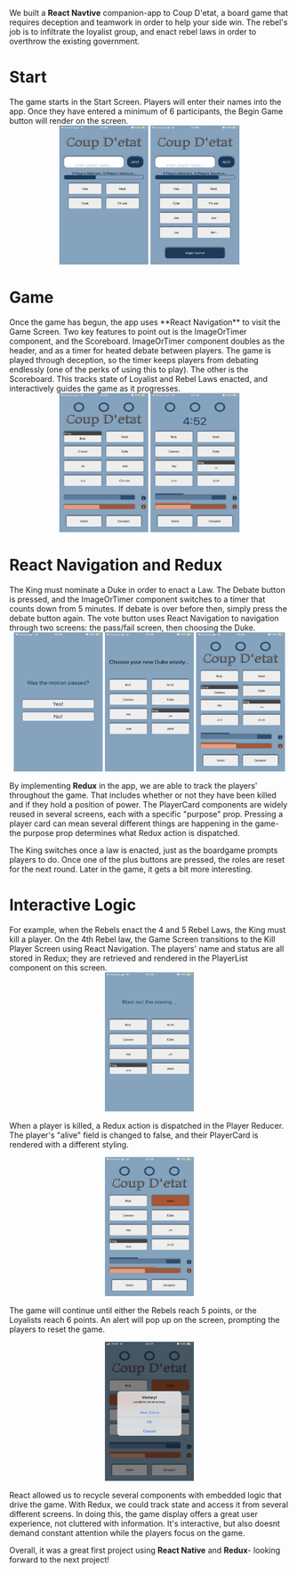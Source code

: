 We built a **React Navtive** companion-app to Coup D'etat, a board game that requires deception and teamwork in order to help your side win. The rebel's job is to infiltrate the loyalist group, and enact rebel laws in order to overthrow the existing government.

<h1>Start</h1>
The game starts in the Start Screen. Players will enter their names into the app. Once they have entered a minimum of 6 participants, the Begin Game button will render on the screen.

<div align="center">
    <img src= "/imagefolder/startscreen.jpg"  width="160" height="250" > <img src= "/imagefolder/startscreen2.jpg" width="160" height="250" > 
</div>

<h1>Game</h1>
Once the game has begun, the app uses **React Navigation** to visit the Game Screen. Two key features to point out is the ImageOrTimer component, and the Scoreboard. ImageOrTimer component doubles as the header, and as a timer for heated debate between players. The game is played through deception, so the timer keeps players from debating endlessly (one of the perks of using this to play). The other is the Scoreboard. This tracks state of Loyalist and Rebel Laws enacted, and interactively guides the game as it progresses.

<div align="center">
    <img src= "/imagefolder/gamescreen1.jpg" width="160" height="250" > <img src= "/imagefolder/gamescreentimer.jpg" width="160" height="250" >
</div>

<h1>React Navigation and Redux</h1>
The King must nominate a Duke in order to enact a Law. The Debate button is pressed, and the ImageOrTimer component switches to a timer that counts down from 5 minutes. If debate is over before then, simply press the debate button again. The vote button uses React Navigation to navigation through two screens: the pass/fail screen, then choosing the Duke.

<div align="center">
    <img src= "/imagefolder/motionpassed.jpg" width="160" height="250" > <img src= "/imagefolder/chooseduke.jpg" width="160" height="250" > <img src= "/imagefolder/gamescreenduke.jpg" width="160" height="250" >
</div>

By implementing **Redux** in the app, we are able to track the players' throughout the game. That includes whether or not they have been killed and if they hold a position of power. The PlayerCard components are widely reused in several screens, each with a specific "purpose" prop. Pressing a player card can mean several different things are happening in the game- the purpose prop determines what Redux action is dispatched.

The King switches once a law is enacted, just as the boardgame prompts players to do. Once one of the plus buttons are pressed, the roles are reset for the next round. Later in the game, it gets a bit more interesting.

<h1>Interactive Logic</h1>
For example, when the Rebels enact the 4 and 5 Rebel Laws, the King must kill a player. On the 4th Rebel law, the Game Screen transitions to the Kill Player Screen using React Navigation. The players' name and status are all stored in Redux; they are retrieved and rendered in the PlayerList component on this screen.

<div align="center">
    <img src= "/imagefolder/killscreen.jpg" width="160" height="250" >
</div>

When a player is killed, a Redux action is dispatched in the Player Reducer. The player's "alive" field is changed to false, and their PlayerCard is rendered with a different styling.

<div align="center">
   <img src= "/imagefolder/deadplayer.jpg" width="160" height="250" >
</div>

The game will continue until either the Rebels reach 5 points, or the Loyalists reach 6 points. An alert will pop up on the screen, prompting the players to reset the game.

<div align="center">
   <img src= "/imagefolder/gameover.jpg" width="160" height="250" >
</div>

React allowed us to recycle several components with embedded logic that drive the game. With Redux, we could track state and access it from several different screens. In doing this, the game display offers a great user experience, not cluttered with information. It's interactive, but also doesnt demand constant attention while the players focus on the game.

Overall, it was a great first project using **React Native** and **Redux**- looking forward to the next project!
